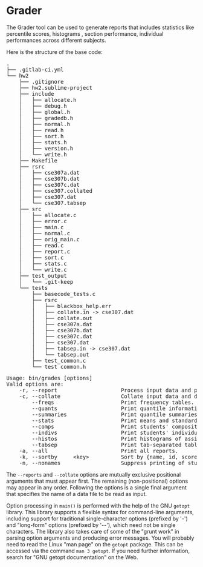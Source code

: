 # Grader

The Grader tool can be used to generate reports that includes statistics like percentile scores, histograms , section performance, individual performances across different subjects.

Here is the structure of the base code:

<pre>
.
├── .gitlab-ci.yml
└── hw2
    ├── .gitignore
    ├── hw2.sublime-project
    ├── include
    │   ├── allocate.h
    │   ├── debug.h
    │   ├── global.h
    │   ├── gradedb.h
    │   ├── normal.h
    │   ├── read.h
    │   ├── sort.h
    │   ├── stats.h
    │   ├── version.h
    │   └── write.h
    ├── Makefile
    ├── rsrc
    │   ├── cse307a.dat
    │   ├── cse307b.dat
    │   ├── cse307c.dat
    │   ├── cse307.collated
    │   ├── cse307.dat
    │   └── cse307.tabsep
    ├── src
    │   ├── allocate.c
    │   ├── error.c
    │   ├── main.c
    │   ├── normal.c
    │   ├── orig_main.c
    │   ├── read.c
    │   ├── report.c
    │   ├── sort.c
    │   ├── stats.c
    │   └── write.c
    ├── test_output
    │   └── .git-keep
    └── tests
        ├── basecode_tests.c
        ├── rsrc
        │   ├── blackbox_help.err
        │   ├── collate.in -> cse307.dat
        │   ├── collate.out
        │   ├── cse307a.dat
        │   ├── cse307b.dat
        │   ├── cse307c.dat
        │   ├── cse307.dat
        │   ├── tabsep.in -> cse307.dat
        │   └── tabsep.out
        ├── test_common.c
        └── test_common.h
</pre>

<pre>
Usage: bin/grades [options] <data file>
Valid options are:
	-r, --report                 	Process input data and produce specified reports.
	-c, --collate                	Collate input data and dump to standard output.
	    --freqs                  	Print frequency tables.
	    --quants                 	Print quantile information.
	    --summaries              	Print quantile summaries.
	    --stats                  	Print means and standard deviations.
	    --comps                  	Print students' composite scores.
	    --indivs                 	Print students' individual scores.
	    --histos                 	Print histograms of assignment scores.
	    --tabsep                 	Print tab-separated table of student scores.
	-a, --all                    	Print all reports.
	-k, --sortby     &lt;key&gt;          Sort by {name, id, score}.
	-n, --nonames                	Suppress printing of students' names.
</pre>

The `--reports` and `--collate` options are mutually exclusive positional arguments
that must appear first.  The remaining (non-positional) options may appear in any
order.  Following the options is a single final argument that specifies the name of
a data file to be read as input.

Option processing in `main()` is performed with the help of the GNU `getopt` library.
This library supports a flexible syntax for command-line arguments, including support
for traditional single-character options (prefixed by '-') and "long-form" options
(prefixed by '--'), which need not be single characters.
The library also takes care of some of the "grunt work" in parsing option arguments
and producing error messages.
You will probably need to read the Linux "man page" on the `getopt` package.
This can be accessed via the command `man 3 getopt`.  If you need further information,
search for "GNU getopt documentation" on the Web.
